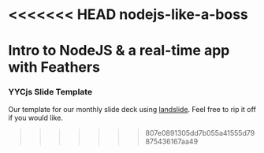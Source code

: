 <<<<<<< HEAD
nodejs-like-a-boss
==================

Intro to NodeJS &amp; a real-time app with Feathers
=======
### YYCjs Slide Template

Our template for our monthly slide deck using [landslide](https://github.com/adamzap/landslide). Feel free to rip it off if you would like.
>>>>>>> 807e0891305dd7b055a41555d79875436167aa49

